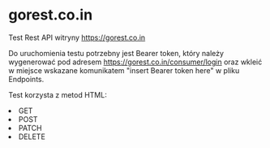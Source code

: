 # gorest.co.in

Test Rest API witryny https://gorest.co.in

Do uruchomienia testu potrzebny jest Bearer token, który należy wygenerować pod adresem https://gorest.co.in/consumer/login oraz wkleić w miejsce wskazane komunikatem "insert Bearer token here" w pliku Endpoints.

Test korzysta z metod HTML:
<li>GET</li>
<li>POST</li>
<li>PATCH</li>
<li>DELETE</li>
  
